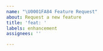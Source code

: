```yaml
---
name: "\U0001FA84 Feature Request"
about: Request a new feature
title: 'feat: '
labels: enhancement
assignees: ''

---
```



